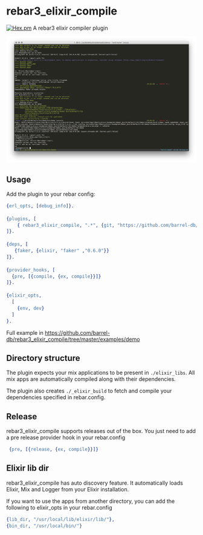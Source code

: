 rebar3_elixir_compile
=====
[![Hex.pm](https://img.shields.io/hexpm/v/rebar3_elixir_compile.svg?maxAge=2592000?style=flat-square)](https://hex.pm/packages/rebar3_elixir_compile)
A rebar3 elixir compiler plugin

![rebar3_elixir_compile in action](doc/screenshot-release.png)

Usage
-----

Add the plugin to your rebar config:

```erlang
{erl_opts, [debug_info]}.

{plugins, [
    { rebar3_elixir_compile, ".*", {git, "https://github.com/barrel-db/rebar3_elixir_compile.git", {branch, "master"}}}
]}.

{deps, [
   {faker, {elixir, "faker" ,"0.6.0"}}
]}.

{provider_hooks, [
  {pre, [{compile, {ex, compile}}]}
]}.

{elixir_opts, 
  [
    {env, dev}
  ]
}.
```

Full example in https://github.com/barrel-db/rebar3_elixir_compile/tree/master/examples/demo

Directory structure
--------
The plugin expects your mix applications to be present in `./elixir_libs`. All mix apps are automatically compiled along with their dependencies. 

The plugin also creates `./_elixir_build` to fetch and compile your dependencies specified in rebar.config.


Release 
-------
rebar3_elixir_compile supports releases out of the box. You just need to add a pre release provider hook in your rebar.config

```erlang
 {pre, [{release, {ex, compile}}]}  
```

Elixir lib dir
--------

rebar3_elixir_compile has auto discovery feature. It automatically loads Elixir, Mix and Logger from your Elixir installation. 

If you want to use the apps from another directory, you can add the following to elixir_opts in your rebar.config

```erlang
{lib_dir, "/usr/local/lib/elixir/lib/"},
{bin_dir, "/usr/local/bin/"}
```


